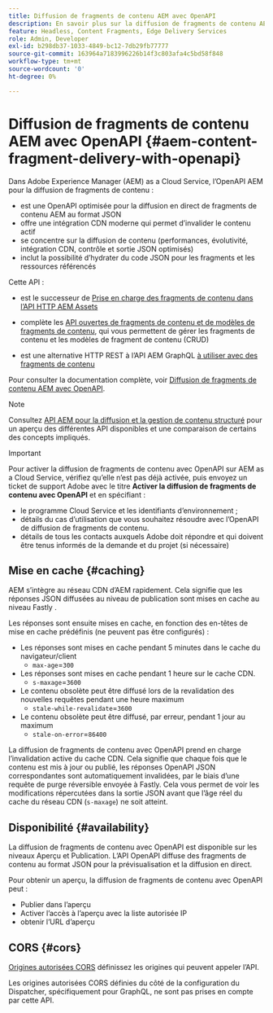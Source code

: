 ```yaml
---
title: Diffusion de fragments de contenu AEM avec OpenAPI
description: En savoir plus sur la diffusion de fragments de contenu AEM avec OpenAPI
feature: Headless, Content Fragments, Edge Delivery Services
role: Admin, Developer
exl-id: b298db37-1033-4849-bc12-7db29fb77777
source-git-commit: 163964a7183996226b14f3c803afa4c5bd58f848
workflow-type: tm+mt
source-wordcount: '0'
ht-degree: 0%

---
```


# Diffusion de fragments de contenu AEM avec OpenAPI {#aem-content-fragment-delivery-with-openapi}

Dans Adobe Experience Manager (AEM) as a Cloud Service, l’OpenAPI AEM pour la diffusion de fragments de contenu :

* est une OpenAPI optimisée pour la diffusion en direct de fragments de contenu AEM au format JSON
* offre une intégration CDN moderne qui permet d’invalider le contenu actif
* se concentre sur la diffusion de contenu (performances, évolutivité, intégration CDN, contrôle et sortie JSON optimisés)
* inclut la possibilité d’hydrater du code JSON pour les fragments et les ressources référencés

Cette API :

* est le successeur de [ Prise en charge des fragments de contenu dans l’API HTTP AEM Assets ](/help/assets/content-fragments/assets-api-content-fragments.md)

* complète les [API ouvertes de fragments de contenu et de modèles de fragments de contenu](/help/headless/content-fragment-openapis.md), qui vous permettent de gérer les fragments de contenu et les modèles de fragment de contenu (CRUD)

* est une alternative HTTP REST à l’API AEM GraphQL [à utiliser avec des fragments de contenu](/help/headless/graphql-api/content-fragments.md)

Pour consulter la documentation complète, voir [Diffusion de fragments de contenu AEM avec OpenAPI](https://developer.adobe.com/experience-cloud/experience-manager-apis/api/stable/contentfragments/delivery/).

>[!NOTE]
>
>Consultez [API AEM pour la diffusion et la gestion de contenu structuré](/help/headless/apis-headless-and-content-fragments.md) pour un aperçu des différentes API disponibles et une comparaison de certains des concepts impliqués.

>[!IMPORTANT]
>
>Pour activer la diffusion de fragments de contenu avec OpenAPI sur AEM as a Cloud Service, vérifiez qu’elle n’est pas déjà activée, puis envoyez un ticket de support Adobe avec le titre **Activer la diffusion de fragments de contenu avec OpenAPI** et en spécifiant :
>
>* le programme Cloud Service et les identifiants d’environnement ;
>* détails du cas d’utilisation que vous souhaitez résoudre avec l’OpenAPI de diffusion de fragments de contenu.
>* détails de tous les contacts auxquels Adobe doit répondre et qui doivent être tenus informés de la demande et du projet (si nécessaire)

## Mise en cache {#caching}

AEM s’intègre au réseau CDN d’AEM rapidement. Cela signifie que les réponses JSON diffusées au niveau de publication sont mises en cache au niveau Fastly .

Les réponses sont ensuite mises en cache, en fonction des en-têtes de mise en cache prédéfinis (ne peuvent pas être configurés) :

* Les réponses sont mises en cache pendant 5 minutes dans le cache du navigateur/client
   * `max-age`=`300`
* Les réponses sont mises en cache pendant 1 heure sur le cache CDN.
   * `s-maxage`=`3600`
* Le contenu obsolète peut être diffusé lors de la revalidation des nouvelles requêtes pendant une heure maximum
   * `stale-while-revalidate`=`3600`
* Le contenu obsolète peut être diffusé, par erreur, pendant 1 jour au maximum
   * `stale-on-error`=`86400`

La diffusion de fragments de contenu avec OpenAPI prend en charge l’invalidation active du cache CDN. Cela signifie que chaque fois que le contenu est mis à jour ou publié, les réponses OpenAPI JSON correspondantes sont automatiquement invalidées, par le biais d’une requête de purge réversible envoyée à Fastly. Cela vous permet de voir les modifications répercutées dans la sortie JSON avant que l’âge réel du cache du réseau CDN (`s-maxage`) ne soit atteint.

## Disponibilité {#availability}

La diffusion de fragments de contenu avec OpenAPI est disponible sur les niveaux Aperçu et Publication. L’API OpenAPI diffuse des fragments de contenu au format JSON pour la prévisualisation et la diffusion en direct.

Pour obtenir un aperçu, la diffusion de fragments de contenu avec OpenAPI peut :

* Publier dans l’aperçu
* Activer l’accès à l’aperçu avec la liste autorisée IP
* obtenir l’URL d’aperçu

## CORS {#cors}

[Origines autorisées CORS](/help/headless/deployment/cross-origin-resource-sharing.md) définissez les origines qui peuvent appeler l’API.

Les origines autorisées CORS définies du côté de la configuration du Dispatcher, spécifiquement pour GraphQL, ne sont pas prises en compte par cette API.

<!-- 
## API Rate Limits {#api-rate-limits}
-->

<!-- 
## Limitations {#limitations}
-->
